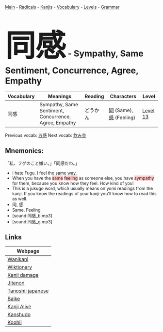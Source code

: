 <style> bigfont {font-size: 100px}</style>
[Main](../README.md) -
[Radicals](../radicals.md) -
[Kanjis](../kanjis.md) -
[Vocabulary](../vocabulary.md) -
[Levels](../levels.md) -
[Grammar](../grammar.md)
# <bigfont> 同感</bigfont> - Sympathy, Same Sentiment, Concurrence, Agree, Empathy 

| Vocabulary | Meanings | Reading | Characters | Level |
| --- | --- | --- | --- | --- |
| 同感 | Sympathy, Same Sentiment, Concurrence, Agree, Empathy | どうかん |  [同](../kanjis/同.md) (Same), [感](../kanjis/感.md) (Feeling) | [Level 13](../levels/wk_level13.md) |

Previous vocab: [五感](五感.md) Next vocab: [飲み会](飲み会.md) 

## Mnemonics:
「私、フグのこと嫌い。」「同感だわ。」
* I hate Fugu. I feel the same way.
* When you have the <span style="background-color:#ffcccb"> same</span> <span style="background-color:#ffcccb"> feeling</span> as someone else, you have <span style="background-color:#ffcccb"> sympathy</span> for them, because you know how they feel. How kind of you!
* This is a jukugo word, which usually means on'yomi readings from the kanji. If you know the readings of your kanji you'll know how to read this as well.
* 同, 感
* Same, Feeling
* [sound:同感_b.mp3]
* [sound:同感_g.mp3]


## Links 

| Webpage |
| --- |
| [Wanikani          ](https://www.wanikani.com/kanji/同感) |
| [Wiktionary        ](https://en.wiktionary.org/wiki/同感) |
| [Kanji damage      ](http://www.kanjidamage.com/kanji/search?utf8=✓&q=同感) |
| [Jitenon           ](https://jitenon.com/kanji/同感) |
| [Tanoshii japanese ](https://www.tanoshiijapanese.com/dictionary/kanji.cfm?k=同感) |
| [Baike             ](https://baike.baidu.com/item/同感) |
| [Kanji Alive       ](https://app.kanjialive.com/同感) |
| [Kanshudo          ](https://www.kanshudo.com/searchmn?q=同感) |
| [Koohii            ](https://kanji.koohii.com/study/kanji/同感) |
